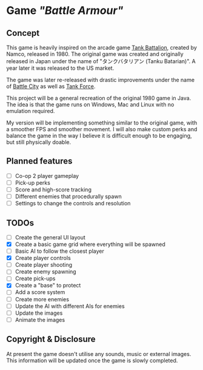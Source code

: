 # Game *"Battle Armour"*

## Concept

This game is heavily inspired on the arcade game [Tank Battalion](https://en.wikipedia.org/wiki/Tank_Battalion), created by Namco, released in 1980.
The original game was created and originally released in Japan under the name of "タンクバタリアン (Tanku Batarian)". A year later it was released to the US market.

The game was later re-released with drastic improvements under the name of [Battle City](https://en.wikipedia.org/wiki/Battle_City) as well as [Tank Force](https://en.wikipedia.org/wiki/Tank_Force).

This project will be a general recreation of the original 1980 game in Java.
The idea is that the game runs on Windows, Mac and Linux with no emulation required.

My version will be implementing something similar to the original game, with a smoother FPS and smoother movement.
I will also make custom perks and balance the game in the way I believe it is difficult enough to be engaging, but still physically doable.

## Planned features

- [ ] Co-op 2 player gameplay
- [ ] Pick-up perks
- [ ] Score and high-score tracking
- [ ] Different enemies that procedurally spawn
- [ ] Settings to change the controls and resolution

## TODOs

- [ ] Create the general UI layout
- [x] Create a basic game grid where everything will be spawned
- [ ] Basic AI to follow the closest player
- [x] Create player controls 
- [ ] Create player shooting
- [ ] Create enemy spawning
- [ ] Create pick-ups
- [x] Create a "base" to protect
- [ ] Add a score system
- [ ] Create more enemies
- [ ] Update the AI with different AIs for enemies
- [ ] Update the images
- [ ] Animate the images

## Copyright & Disclosure

At present the game doesn't utilise any sounds, music or external images.
This information will be updated once the game is slowly completed.